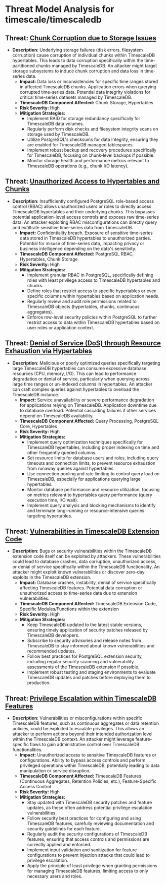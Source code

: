 # Threat Model Analysis for timescale/timescaledb

## Threat: [Chunk Corruption due to Storage Issues](./threats/chunk_corruption_due_to_storage_issues.md)

*   **Description:** Underlying storage failures (disk errors, filesystem corruption) cause corruption of individual chunks within TimescaleDB hypertables. This leads to data corruption specifically within the time-partitioned chunks managed by TimescaleDB. An attacker might target storage subsystems to induce chunk corruption and data loss in time-series data.
    *   **Impact:** Data loss or inconsistencies for specific time ranges stored in affected TimescaleDB chunks. Application errors when querying corrupted time-series data. Potential data integrity violations for critical time-series datasets managed by TimescaleDB.
    *   **TimescaleDB Component Affected:** Chunk Storage, Hypertables
    *   **Risk Severity:** High
    *   **Mitigation Strategies:**
        *   Implement RAID for storage redundancy specifically for TimescaleDB data volumes.
        *   Regularly perform disk checks and filesystem integrity scans on storage used by TimescaleDB.
        *   Utilize PostgreSQL's checksums for data integrity, ensuring they are enabled for TimescaleDB managed tablespaces.
        *   Implement robust backup and recovery procedures specifically for TimescaleDB, focusing on chunk-level backups if possible.
        *   Monitor storage health and performance metrics relevant to TimescaleDB operations (e.g., chunk I/O latency).

## Threat: [Unauthorized Access to Hypertables and Chunks](./threats/unauthorized_access_to_hypertables_and_chunks.md)

*   **Description:** Insufficiently configured PostgreSQL role-based access control (RBAC) allows unauthorized users or roles to directly access TimescaleDB hypertables and their underlying chunks. This bypasses potential application-level access controls and exposes raw time-series data. An attacker exploiting RBAC misconfigurations can directly query and exfiltrate sensitive time-series data from TimescaleDB.
    *   **Impact:** Confidentiality breach. Exposure of sensitive time-series data stored in TimescaleDB hypertables to unauthorized parties. Potential for misuse of time-series data, impacting privacy or business intelligence depending on the data's sensitivity.
    *   **TimescaleDB Component Affected:** PostgreSQL RBAC, Hypertables, Chunk Storage
    *   **Risk Severity:** High
    *   **Mitigation Strategies:**
        *   Implement granular RBAC in PostgreSQL, specifically defining roles with least privilege access to TimescaleDB hypertables and chunks.
        *   Define roles that restrict access to specific hypertables or even specific columns within hypertables based on application needs.
        *   Regularly review and audit role permissions related to TimescaleDB objects (hypertables, chunks, continuous aggregates).
        *   Enforce row-level security policies within PostgreSQL to further restrict access to data within TimescaleDB hypertables based on user roles or application context.

## Threat: [Denial of Service (DoS) through Resource Exhaustion via Hypertables](./threats/denial_of_service__dos__through_resource_exhaustion_via_hypertables.md)

*   **Description:** Malicious or poorly optimized queries specifically targeting large TimescaleDB hypertables can consume excessive database resources (CPU, memory, I/O). This can lead to performance degradation or denial of service, particularly when querying across large time ranges or un-indexed columns in hypertables. An attacker can craft complex queries against hypertables to overload the TimescaleDB instance.
    *   **Impact:** Service unavailability or severe performance degradation for applications relying on TimescaleDB. Application downtime due to database overload. Potential cascading failures if other services depend on TimescaleDB availability.
    *   **TimescaleDB Component Affected:** Query Processing, PostgreSQL Core, Hypertables
    *   **Risk Severity:** High
    *   **Mitigation Strategies:**
        *   Implement query optimization techniques specifically for TimescaleDB hypertables, including proper indexing on time and other frequently queried columns.
        *   Set resource limits for database users and roles, including query timeouts and connection limits, to prevent resource exhaustion from runaway queries against hypertables.
        *   Use connection pooling and rate limiting to control query load on TimescaleDB, especially for applications querying large hypertables.
        *   Monitor database performance and resource utilization, focusing on metrics relevant to hypertables query performance (query execution time, I/O wait).
        *   Implement query analysis and blocking mechanisms to identify and terminate long-running or resource-intensive queries targeting hypertables.

## Threat: [Vulnerabilities in TimescaleDB Extension Code](./threats/vulnerabilities_in_timescaledb_extension_code.md)

*   **Description:** Bugs or security vulnerabilities within the TimescaleDB extension code itself can be exploited by attackers. These vulnerabilities could lead to database crashes, data corruption, unauthorized access, or denial of service specifically within the TimescaleDB functionality. An attacker might exploit known vulnerabilities or discover zero-day exploits in the TimescaleDB extension.
    *   **Impact:** Database crashes, instability, denial of service specifically affecting TimescaleDB features. Potential data corruption or unauthorized access to time-series data due to extension vulnerabilities.
    *   **TimescaleDB Component Affected:** TimescaleDB Extension Code, Specific Modules/Functions within the extension
    *   **Risk Severity:** High
    *   **Mitigation Strategies:**
        *   Keep TimescaleDB updated to the latest stable versions, ensuring timely application of security patches released by TimescaleDB developers.
        *   Subscribe to security advisories and release notes from TimescaleDB to stay informed about known vulnerabilities and recommended updates.
        *   Follow best practices for PostgreSQL extension security, including regular security scanning and vulnerability assessments of the TimescaleDB extension if possible.
        *   Implement robust testing and staging environments to evaluate TimescaleDB updates and patches before deploying them to production.

## Threat: [Privilege Escalation within TimescaleDB Features](./threats/privilege_escalation_within_timescaledb_features.md)

*   **Description:** Vulnerabilities or misconfigurations within specific TimescaleDB features, such as continuous aggregates or data retention policies, could be exploited to escalate privileges. This allows an attacker to perform actions beyond their intended authorization level within the TimescaleDB context. An attacker might leverage feature-specific flaws to gain administrative control over TimescaleDB functionalities.
    *   **Impact:** Unauthorized access to sensitive TimescaleDB features or configurations. Ability to bypass access controls and perform privileged operations within TimescaleDB, potentially leading to data manipulation or service disruption.
    *   **TimescaleDB Component Affected:** TimescaleDB Features (Continuous Aggregates, Retention Policies, etc.), Feature-Specific Access Control
    *   **Risk Severity:** High
    *   **Mitigation Strategies:**
        *   Stay updated with TimescaleDB security patches and feature updates, as these often address potential privilege escalation vulnerabilities.
        *   Follow security best practices for configuring and using TimescaleDB features, carefully reviewing documentation and security guidelines for each feature.
        *   Regularly audit the security configurations of TimescaleDB features, ensuring that access controls and permissions are correctly applied and enforced.
        *   Implement input validation and sanitization for feature configurations to prevent injection attacks that could lead to privilege escalation.
        *   Apply the principle of least privilege when granting permissions for managing TimescaleDB features, limiting access to only necessary users and roles.

